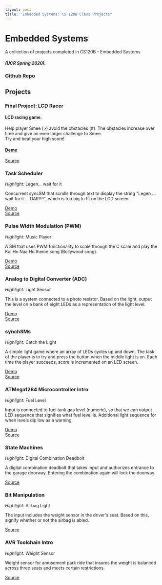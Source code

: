 ```yaml
---
layout: post
title: "Embedded Systems: CS 120B Class Projects"
---
```


# Embedded Systems

A collection of projects completed in CS120B - Embedded Systems <br/>
##### (UCR Spring 2020).


### [Github Repo](https://github.com/athom031/EmbeddedSystems)

## Projects

<!--                           PROJECTS                                      -->
<div id="lcd"></div>

### Final Project: LCD Racer

#### LCD racing game. <br/>

Help player Smee (>) avoid the obstacles (#). The obstacles increase over time and give an even larger challenge to Smee.
<br/>
Try and beat your high score!

#### [Demo](https://youtu.be/kZFsC9rSBdo) <br/>
[Source](https://github.com/athom031/EmbeddedSystems/tree/master/projects/source/LCDRacer)

<div id="lab11"></div>

### Task Scheduler

<i>Highlight: </i> Legen... wait for it <br/>

Concurrent syncSM that scrolls through text to display the string "Legen ... wait for it ... DARY!!", which is too big to fit on the LCD screen.

[Demo](https://youtu.be/onJCacxnShQ) <br/>
[Source](https://github.com/athom031/EmbeddedSystems/blob/master/projects/source/Lab11/athom031_lab11_part2.c)

<div id="lab9"></div>

### Pulse Width Modulation (PWM)

<i>Highlight: </i> Music Player <br/>

A SM that uses PWM functionality to scale through the C scale and play the Kal Ho Naa Ho theme song (Bollywood song).

[Demo](https://youtu.be/0He5l6V-2h0) <br/>
[Source](https://github.com/athom031/EmbeddedSystems/blob/master/projects/source/Lab9/athom031_lab9_part3.c)

<div id="lab8"></div>

### Analog to Digital Converter (ADC)

<i>Highlight: </i> Light Sensor <br/>

This is a system connected to a photo resistor. Based on the light, output the level on a bank of eight LEDs as a representation of the light level.

[Demo](https://youtu.be/WifXfBjOIZE) <br/>
[Source](https://github.com/athom031/EmbeddedSystems/blob/master/projects/source/Lab8/athom031_lab8_part4.c)

<div id="lab6"></div>

### synchSMs

<i>Highlight: </i> Catch the Light <br/>

A simple light game where an array of LEDs cycles up and down. The task of the player is to try and press the button when the middle light is on. Each time the player succeeds, score is incremented on an LED screen. 

[Demo](https://youtu.be/7MUxzIRRO7U) <br/>
[Source](https://github.com/athom031/EmbeddedSystems/blob/master/projects/source/Lab6/athom031_lab6_part2.c)

<div id="lab5"></div>

### ATMega1284 Microcontroller Intro

<i>Highlight: </i> Fuel Level <br/>

Input is connected to fuel tank gas level (numeric), so that we can output LED sequence that signifies what fuel level is. Additional light sequence for when levels dip low as a warning.

[Demo](https://youtu.be/xjrFZ647MQU) <br/>
[Source](https://github.com/athom031/EmbeddedSystems/blob/master/projects/source/Lab5/athom031_lab5_part1.c)

<div id="lab4"></div>

### State Machines

<i>Highlight: </i> Digital Combination Deadbolt <br/>

A digital combination deadbolt that takes input and authorizes entrance to the garage doorway. Entering the combination again will lock the doorway.

[Source](https://github.com/athom031/EmbeddedSystems/blob/master/projects/source/Lab4/athom031_lab4_part5.c)

<div id="lab3"></div>

### Bit Manipulation
<i>Highlight: </i> Airbag Light <br/>

The input includes the weight sensor in the driver's seat. Based on this, signify whether or not the airbag is abled.

[Source](https://github.com/athom031/EmbeddedSystems/blob/master/projects/source/Lab3/athom031_lab3_part5.c)

<div id="lab2"></div>

### AVR Toolchain Intro 
<i>Highlight: </i> Weight Sensor <br/>

Weight sensor for amusement park ride that insures the weight is balanced across three seats and meets certain restrictions.

[Source](https://github.com/athom031/EmbeddedSystems/blob/master/projects/source/Lab2/athom031_lab2_part4.c) 